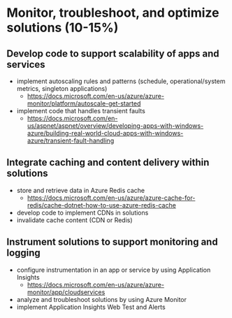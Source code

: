 # Monitor, troubleshoot, and optimize solutions (10-15%)

## Develop code to support scalability of apps and services

- implement autoscaling rules and patterns (schedule, operational/system metrics, singleton applications)
  - <https://docs.microsoft.com/en-us/azure/azure-monitor/platform/autoscale-get-started>
- implement code that handles transient faults
  - <https://docs.microsoft.com/en-us/aspnet/aspnet/overview/developing-apps-with-windows-azure/building-real-world-cloud-apps-with-windows-azure/transient-fault-handling>

## Integrate caching and content delivery within solutions

- store and retrieve data in Azure Redis cache
  - <https://docs.microsoft.com/en-us/azure/azure-cache-for-redis/cache-dotnet-how-to-use-azure-redis-cache>
- develop code to implement CDNs in solutions
- invalidate cache content (CDN or Redis)

## Instrument solutions to support monitoring and logging

- configure instrumentation in an app or service by using Application Insights
  - <https://docs.microsoft.com/en-us/azure/azure-monitor/app/cloudservices>
- analyze and troubleshoot solutions by using Azure Monitor
- implement Application Insights Web Test and Alerts
